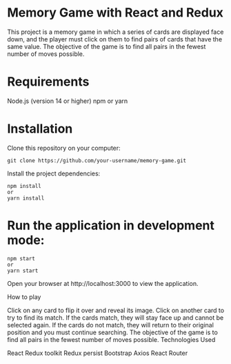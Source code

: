 # Memory Game with React and Redux

This project is a memory game in which a series of cards are displayed face down, and the player must click on them to find pairs of cards that have the same value. The objective of the game is to find all pairs in the fewest number of moves possible.

# Requirements
Node.js (version 14 or higher)
npm or yarn

# Installation
Clone this repository on your computer:

```
git clone https://github.com/your-username/memory-game.git

```

Install the project dependencies:

```
npm install
or
yarn install

```

# Run the application in development mode:

```
npm start
or
yarn start

```

Open your browser at http://localhost:3000 to view the application.

How to play

Click on any card to flip it over and reveal its image.
Click on another card to try to find its match.
If the cards match, they will stay face up and cannot be selected again.
If the cards do not match, they will return to their original position and you must continue searching.
The objective of the game is to find all pairs in the fewest number of moves possible.
Technologies Used

React
Redux toolkit
Redux persist
Bootstrap
Axios
React Router

